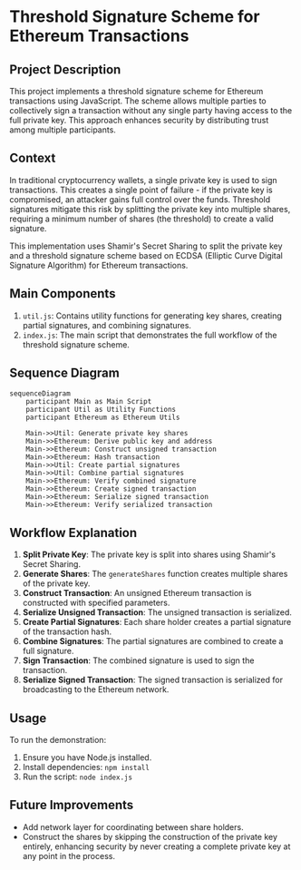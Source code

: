 # Threshold Signature Scheme for Ethereum Transactions

## Project Description

This project implements a threshold signature scheme for Ethereum transactions using JavaScript. The scheme allows multiple parties to collectively sign a transaction without any single party having access to the full private key. This approach enhances security by distributing trust among multiple participants.

## Context

In traditional cryptocurrency wallets, a single private key is used to sign transactions. This creates a single point of failure - if the private key is compromised, an attacker gains full control over the funds. Threshold signatures mitigate this risk by splitting the private key into multiple shares, requiring a minimum number of shares (the threshold) to create a valid signature.

This implementation uses Shamir's Secret Sharing to split the private key and a threshold signature scheme based on ECDSA (Elliptic Curve Digital Signature Algorithm) for Ethereum transactions.

## Main Components

1. `util.js`: Contains utility functions for generating key shares, creating partial signatures, and combining signatures.
2. `index.js`: The main script that demonstrates the full workflow of the threshold signature scheme.

## Sequence Diagram

```mermaid
sequenceDiagram
    participant Main as Main Script
    participant Util as Utility Functions
    participant Ethereum as Ethereum Utils

    Main->>Util: Generate private key shares
    Main->>Ethereum: Derive public key and address
    Main->>Ethereum: Construct unsigned transaction
    Main->>Ethereum: Hash transaction
    Main->>Util: Create partial signatures
    Main->>Util: Combine partial signatures
    Main->>Ethereum: Verify combined signature
    Main->>Ethereum: Create signed transaction
    Main->>Ethereum: Serialize signed transaction
    Main->>Ethereum: Verify serialized transaction
```

## Workflow Explanation

1. **Split Private Key**: The private key is split into shares using Shamir's Secret Sharing.
2. **Generate Shares**: The `generateShares` function creates multiple shares of the private key.
3. **Construct Transaction**: An unsigned Ethereum transaction is constructed with specified parameters.
4. **Serialize Unsigned Transaction**: The unsigned transaction is serialized.
5. **Create Partial Signatures**: Each share holder creates a partial signature of the transaction hash.
6. **Combine Signatures**: The partial signatures are combined to create a full signature.
7. **Sign Transaction**: The combined signature is used to sign the transaction.
8. **Serialize Signed Transaction**: The signed transaction is serialized for broadcasting to the Ethereum network.

## Usage

To run the demonstration:

1. Ensure you have Node.js installed.
2. Install dependencies: `npm install`
3. Run the script: `node index.js`

## Future Improvements

- Add network layer for coordinating between share holders.
- Construct the shares by skipping the construction of the private key entirely, enhancing security by never creating a complete private key at any point in the process.
